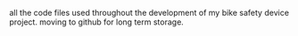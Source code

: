 all the code files used throughout the development of my bike safety device project.
moving to github for long term storage.
